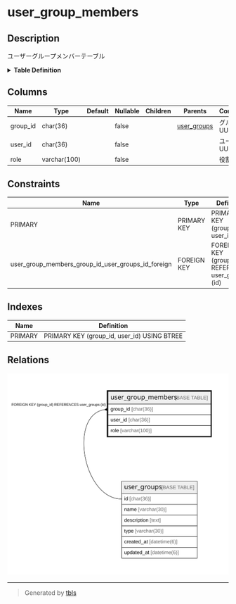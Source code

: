 # user_group_members

## Description

ユーザーグループメンバーテーブル

<details>
<summary><strong>Table Definition</strong></summary>

```sql
CREATE TABLE `user_group_members` (
  `group_id` char(36) NOT NULL,
  `user_id` char(36) NOT NULL,
  `role` varchar(100) NOT NULL DEFAULT '',
  PRIMARY KEY (`group_id`,`user_id`),
  CONSTRAINT `user_group_members_group_id_user_groups_id_foreign` FOREIGN KEY (`group_id`) REFERENCES `user_groups` (`id`) ON DELETE CASCADE ON UPDATE CASCADE
) ENGINE=InnoDB DEFAULT CHARSET=utf8mb4
```

</details>

## Columns

| Name | Type | Default | Nullable | Children | Parents | Comment |
| ---- | ---- | ------- | -------- | -------- | ------- | ------- |
| group_id | char(36) |  | false |  | [user_groups](user_groups.md) | グループUUID |
| user_id | char(36) |  | false |  |  | ユーザーUUID |
| role | varchar(100) |  | false |  |  | 役割 |

## Constraints

| Name | Type | Definition |
| ---- | ---- | ---------- |
| PRIMARY | PRIMARY KEY | PRIMARY KEY (group_id, user_id) |
| user_group_members_group_id_user_groups_id_foreign | FOREIGN KEY | FOREIGN KEY (group_id) REFERENCES user_groups (id) |

## Indexes

| Name | Definition |
| ---- | ---------- |
| PRIMARY | PRIMARY KEY (group_id, user_id) USING BTREE |

## Relations

![er](user_group_members.svg)

---

> Generated by [tbls](https://github.com/k1LoW/tbls)
